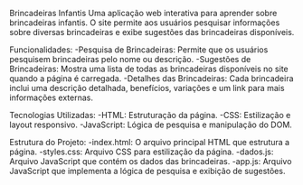 Brincadeiras Infantis
Uma aplicação web interativa para aprender sobre brincadeiras infantis. O site permite aos usuários pesquisar informações sobre diversas brincadeiras e exibe sugestões das brincadeiras disponíveis.

Funcionalidades:
-Pesquisa de Brincadeiras: Permite que os usuários pesquisem brincadeiras pelo nome ou descrição.
-Sugestões de Brincadeiras: Mostra uma lista de todas as brincadeiras disponíveis no site quando a página é carregada.
-Detalhes das Brincadeiras: Cada brincadeira inclui uma descrição detalhada, benefícios, variações e um link para mais informações externas.

Tecnologias Utilizadas:
-HTML: Estruturação da página.
-CSS: Estilização e layout responsivo.
-JavaScript: Lógica de pesquisa e manipulação do DOM.

Estrutura do Projeto:
-index.html: O arquivo principal HTML que estrutura a página.
-styles.css: Arquivo CSS para estilização da página.
-dados.js: Arquivo JavaScript que contém os dados das brincadeiras.
-app.js: Arquivo JavaScript que implementa a lógica de pesquisa e exibição de sugestões.

